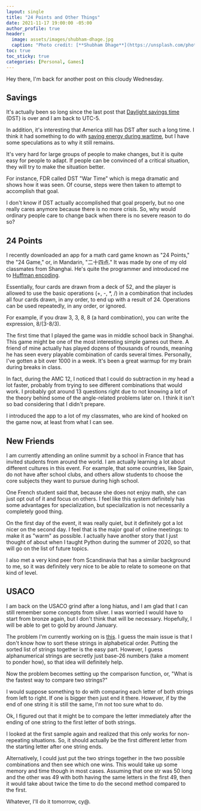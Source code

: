 ```yaml
---
layout: single
title: "24 Points and Other Things"
date: 2021-11-17 19:00:00 -05:00
author_profile: true
header: 
  image: assets/images/shubham-dhage.jpg
  caption: "Photo credit: [**Shubham Dhage**](https://unsplash.com/photos/TbhRAV5xDtA)"
toc: true
toc_sticky: true
categories: [Personal, Games]
---
```


Hey there, I'm back for another post on this cloudy Wednesday. 

## Savings

It's actually been so long since the last post that [Daylight savings time](https://en.wikipedia.org/wiki/Daylight_saving_time) (DST) is over and I am back to UTC-5. 

In addition, it's interesting that America still has DST after such a long time. I think it had something to do with [saving energy during wartime](https://www.timeanddate.com/time/us/daylight-saving-usa.html), but I have some speculations as to why it still remains. 

It's very hard for large groups of people to make changes, but it is quite easy for people to adapt. If people can be convinced of a critical situation, they will try to make the situation better. 

For instance, FDR called DST "War Time" which is mega dramatic and shows how it was seen. Of course, steps were then taken to attempt to accomplish that goal. 

I don't know if DST actually accomplished that goal properly, but no one really cares anymore because there is no more crisis. So, why would ordinary people care to change back when there is no severe reason to do so?

## 24 Points

I recently downloaded an app for a math card game known as "24 Points," the "24 Game," or, in Mandarin, "二十四点." It was made by one of my old classmates from Shanghai. He's quite the programmer and introduced me to [Huffman encoding](http://web.stanford.edu/class/archive/cs/cs106b/cs106b.1178/assn/huffman.pdf). 

Essentially, four cards are drawn from a deck of 52, and the player is allowed to use the basic operations (+, -, *, /) in a combination that includes all four cards drawn, in any order, to end up with a result of 24. Operations can be used repeatedly, in any order, or ignored. 

For example, if you draw 3, 3, 8, 8 (a hard combination), you can write the expression, 8/(3-8/3).

The first time that I played the game was in middle school back in Shanghai. This game might be one of the most interesting simple games out there. A friend of mine actually has played dozens of thousands of rounds, meaning he has seen every playable combination of cards several times. Personally, I've gotten a bit over 1000 in a week. It's been a great warmup for my brain during breaks in class. 

In fact, during the AMC 12, I noticed that I could do subtraction in my head a lot faster, probably from trying to see different combinations that would work. I probably got around 13 questions right due to not knowing a lot of the theory behind some of the angle-related problems later on. I think it isn't so bad considering that I didn't prepare. 

I introduced the app to a lot of my classmates, who are kind of hooked on the game now, at least from what I can see. 

## New Friends

I am currently attending an online summit by a school in France that has invited students from around the world. I am actually learning a lot about different cultures in this event. For example, that some countries, like Spain, do not have after school clubs, and others allow students to choose the core subjects they want to pursue during high school. 

One French student said that, because she does not enjoy math, she can just opt out of it and focus on others. I feel like this system definitely has some advantages for specialization, but specialization is not necessarily a completely good thing. 

On the first day of the event, it was really quiet, but it definitely got a lot nicer on the second day. I feel that is the major goal of online meetings: to make it as "warm" as possible. I actually have another story that I just thought of about when I taught Python during the summer of 2020, so that will go on the list of future topics. 

I also met a very kind peer from Scandinavia that has a similar background to me, so it was definitely very nice to be able to relate to someone on that kind of level. 

## USACO

I am back on the USACO grind after a long hiatus, and I am glad that I can still remember some concepts from silver. I was worried I would have to start from bronze again, but I don't think that will be necessary. Hopefully, I will be able to get to gold by around January. 

The problem I'm currently working on is [this](https://codeforces.com/problemset/problem/632/C). I guess the main issue is that I don't know how to sort these strings in alphabetical order. Putting the sorted list of strings together is the easy part. However, I guess alphanumerical strings are secretly just base-26 numbers (take a moment to ponder how), so that idea will definitely help. 

Now the problem becomes setting up the comparison function, or, "What is the fastest way to compare two strings?" 

I would suppose something to do with comparing each letter of both strings from left to right. If one is bigger then just end it there. However, if by the end of one string it is still the same, I'm not too sure what to do.

Ok, I figured out that it might be to compare the letter immediately after the ending of one string to the first letter of both strings. 

I looked at the first sample again and realized that this only works for non-repeating situations. So, it should actually be the first different letter from the starting letter after one string ends. 

Alternatively, I could just put the two strings together in the two possible combinations and then see which one wins. This would take up some memory and time though in most cases. Assuming that one str was 50 long and the other was 49 with both having the same letters in the first 49, then it would take about twice the time to do the second method compared to the first. 

Whatever, I'll do it tomorrow, cy@.